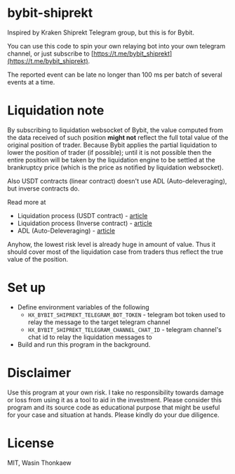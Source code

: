 # bybit-shiprekt
Inspired by Kraken Shiprekt Telegram group, but this is for Bybit.

You can use this code to spin your own relaying bot into your own telegram channel,
or just subscribe to [https://t.me/bybit_shiprekt](https://t.me/bybit_shiprekt).

The reported event can be late no longer than 100 ms per batch of several events
at a time.

# Liquidation note

By subscribing to liquidation websocket of Bybit, the value computed from
the data received of such position **might not** reflect the full total value of
the original position of trader. Because Bybit applies the partial liquidation
to lower the position of trader (if possible); until it is not possible
then the entire position will be taken by the liquidation engine to be settled
at the brankruptcy price (which is the price as notified by liquidation websocket).

Also USDT contracts (linear contract) doesn't use ADL (Auto-deleveraging), but
inverse contracts do.

Read more at

* Liquidation process (USDT contract) - [article](https://help.bybit.com/hc/en-us/articles/900000167723-Liquidation-Process-USDT-Contract-#:~:text=Bybit%20uses%20mark%20price%20to,level%2C%20the%20position%20is%20liquidated.)
* Liquidation process (Inverse contract) - [article](https://help.bybit.com/hc/en-us/articles/360039261474-Liquidation-process-Inverse-Contract-)
* ADL (Auto-Deleveraging) - [article](https://help.bybit.com/hc/en-us/articles/900000031623-What-is-Auto-Deleveraging-ADL-)

Anyhow, the lowest risk level is already huge in amount of value. Thus it should
cover most of the liquidation case from traders thus reflect the true value
of the position.

# Set up

* Define environment variables of the following
    * `HX_BYBIT_SHIPREKT_TELEGRAM_BOT_TOKEN` - telegram bot token used to relay the message to the target telegram channel
    * `HX_BYBIT_SHIPREKT_TELEGRAM_CHANNEL_CHAT_ID` - telegram channel's chat id to relay the liquidation messages to
* Build and run this program in the background.

# Disclaimer

Use this program at your own risk. I take no responsibility towards damage or loss from using it
as a tool to aid in the investment. Please consider this program and its source code as educational purpose that might be useful for your case and situation at hands. Please kindly do your due diligence.

# License
MIT, Wasin Thonkaew
